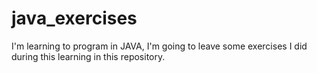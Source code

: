 # java_exercises
I'm learning to program in JAVA, I'm going to leave some exercises I did during this learning in this repository.
